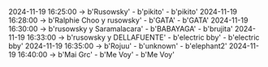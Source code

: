 2024-11-19 16:25:00 -> b'Rusowsky' - b'pikito' - b'pikito'
2024-11-19 16:28:00 -> b'Ralphie Choo y rusowsky' - b'GATA' - b'GATA'
2024-11-19 16:30:00 -> b'rusowsky y Saramalacara' - b'BABAYAGA' - b'brujita'
2024-11-19 16:33:00 -> b'rusowsky y DELLAFUENTE' - b'electric bby' - b'electric bby'
2024-11-19 16:35:00 -> b'Rojuu' - b'unknown' - b'elephant2'
2024-11-19 16:40:00 -> b'Mai Grc' - b'Me Voy' - b'Me Voy'
